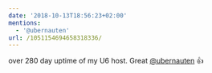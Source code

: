 ```yaml
---
date: '2018-10-13T18:56:23+02:00'
mentions:
  - '@ubernauten'
url: /1051154694658318336/
---
```

over 280 day uptime of my U6 host. Great [@ubernauten](https://twitter.com/@ubernauten) 👍
